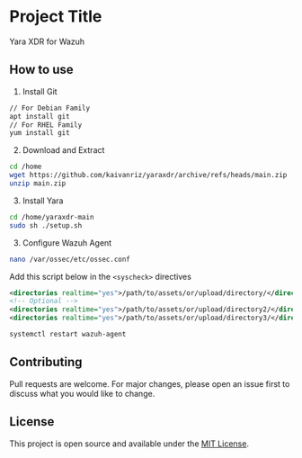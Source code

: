 
# Project Title
Yara XDR for Wazuh


## How to use
1. Install Git
``` bash
// For Debian Family
apt install git
// For RHEL Family
yum install git
```

2. Download and Extract
``` bash
cd /home
wget https://github.com/kaivanriz/yaraxdr/archive/refs/heads/main.zip
unzip main.zip
```

3. Install Yara
``` bash
cd /home/yaraxdr-main
sudo sh ./setup.sh
```

3. Configure Wazuh Agent
``` bash
nano /var/ossec/etc/ossec.conf
```
Add this script below in the ``<syscheck>`` directives
``` xml
<directories realtime="yes">/path/to/assets/or/upload/directory/</directories>
<!-- Optional -->
<directories realtime="yes">/path/to/assets/or/upload/directory2/</directories>
<directories realtime="yes">/path/to/assets/or/upload/directory3/</directories>
```
``` bash
systemctl restart wazuh-agent
```
## Contributing
Pull requests are welcome. For major changes, please open an issue first to discuss what you would like to change.

## License
This project is open source and available under the [MIT License](LICENSE).

  
